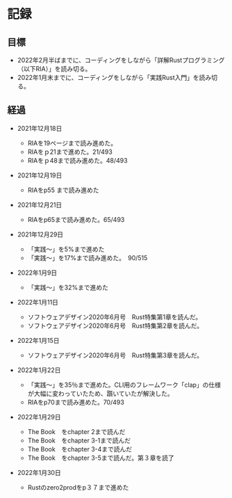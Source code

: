 # 記録

## 目標

- 2022年2月半ばまでに、コーディングをしながら「詳解Rustプログラミング（以下RIA）」を読み切る。
- 2022年1月末までに、コーディングをしながら「実践Rust入門」を読み切る。
 

## 経過
- 2021年12月18日
  - RIAを19ページまで読み進めた。
  - RIAをｐ21まで進めた。21/493
  - RIAをｐ48まで読み進めた。48/493

- 2021年12月19日
  - RIAをp55 まで読み進めた

- 2021年12月21日
  - RIAをp65まで読み進めた。65/493

- 2021年12月29日
  - 「実践〜」を5%まで進めた 
  - 「実践〜」を17%まで読み進めた。　90/515
- 2022年1月9日
  - 「実践〜」を32%まで進めた  
- 2022年1月11日
  - ソフトウェアデザイン2020年6月号　Rust特集第1章を読んだ。
  - ソフトウェアデザイン2020年6月号　Rust特集第2章を読んだ。
- 2022年1月15日
  - ソフトウェアデザイン2020年6月号　Rust特集第3章を読んだ。

- 2022年1月22日
  - 「実践〜」を35％まで進めた。CLI用のフレームワーク「clap」の仕様が大幅に変わっていたため、躓いていたが解決した。
  - RIAをp70まで読み進めた。70/493
- 2022年1月29日
  - The Book　をchapter 2まで読んだ
  - The Book　をchapter 3-1まで読んだ
  - The Book　をchapter 3-4まで読んだ
  - The Book　をchapter 3-5まで読んだ。第３章を読了
- 2022年1月30日
  - Rustのzero2prodをp３７まで進めた





